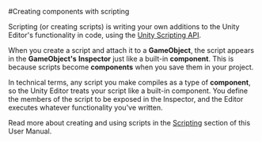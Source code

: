 #Creating components with scripting

Scripting (or creating scripts) is writing your own additions to the Unity Editor's functionality in code, using the [Unity Scripting API](CreatingAndUsingScripts).

When you create a script and attach it to a __GameObject__, the script appears in the __GameObject's__ __Inspector__ just like a built-in __component__. This is because scripts become __components__ when you save them in your project.

In technical terms, any script you make compiles as a type of __component__, so the Unity Editor treats your script like a built-in component. You define the members of the script to be exposed in the Inspector, and the Editor executes whatever functionality you've written.

Read more about creating and using scripts in the [Scripting](CreatingAndUsingScripts) section of this User Manual.
